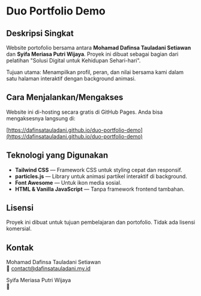 # Duo Portfolio Demo

## Deskripsi Singkat
Website portofolio bersama antara **Mohamad Dafinsa Tauladani Setiawan** dan **Syifa Meriasa Putri Wijaya**. Proyek ini dibuat sebagai bagian dari pelatihan "Solusi Digital untuk Kehidupan Sehari-hari". 

Tujuan utama: Menampilkan profil, peran, dan nilai bersama kami dalam satu halaman interaktif dengan background animasi.

## Cara Menjalankan/Mengakses
Website ini di-hosting secara gratis di GitHub Pages. Anda bisa mengaksesnya langsung di:

[https://dafinsatauladani.github.io/duo-portfolio-demo](https://dafinsatauladani.github.io/duo-portfolio-demo)

## Teknologi yang Digunakan
- **Tailwind CSS** — Framework CSS untuk styling cepat dan responsif.
- **particles.js** — Library untuk animasi partikel interaktif di background.
- **Font Awesome** — Untuk ikon media sosial.
- **HTML & Vanilla JavaScript** — Tanpa framework frontend tambahan.

  
## Lisensi
Proyek ini dibuat untuk tujuan pembelajaran dan portofolio. Tidak ada lisensi komersial.

## Kontak
Mohamad Dafinsa Tauladani Setiawan  
📧 contact@dafinsatauladani.my.id  

Syifa Meriasa Putri Wijaya  
📧 

